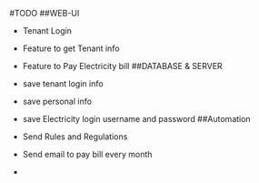 #TODO
##WEB-UI
- Tenant Login
- Feature to get Tenant info
- Feature to Pay Electricity bill
##DATABASE & SERVER
- save tenant login info
- save personal info
- save Electricity login username and password
##Automation
- Send Rules and Regulations
- Send email to pay bill every month


-
